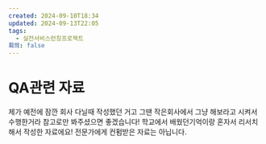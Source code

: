 ```yaml
---
created: 2024-09-10T18:34
updated: 2024-09-13T22:05
tags:
  - 실전서비스런칭프로젝트
회의: false
---
```


# QA관련 자료
제가 예전에 잠깐 회사 다닐때 작성했던 거고 그땐 작은회사에서 그냥 해보라고 시켜서 수행한거라 참고로만 봐주셨으면 좋겠습니다! 
학교에서 배웠던기억이랑 혼자서 리서치해서 작성한 자료에요! 전문가에게 컨펌받은 자료는 아닙니다.

